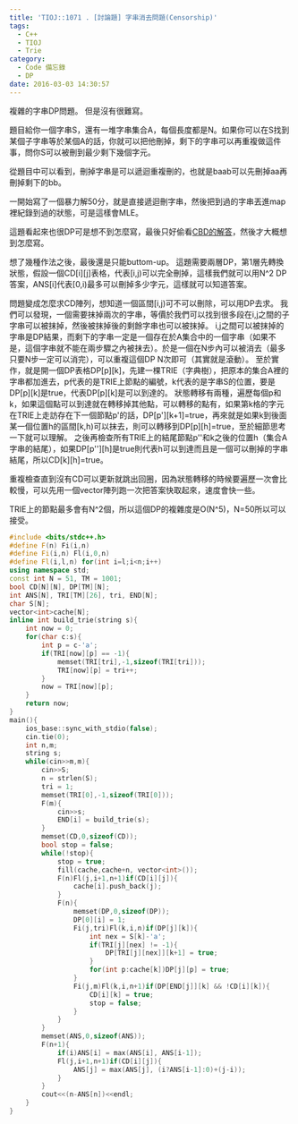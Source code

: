 ```yaml
---
title: 'TIOJ::1071 . [討論題] 字串消去問題(Censorship)'
tags:
  - C++
  - TIOJ
  - Trie
category:
  - Code 備忘錄
  - DP
date: 2016-03-03 14:30:57
---
```



複雜的字串DP問題。
但是沒有很難寫。

<!--more-->

題目給你一個字串S，還有一堆字串集合A，每個長度都是N。如果你可以在S找到某個子字串等於某個A的話，你就可以把他刪掉，剩下的字串可以再重複做這件事，問你S可以被刪到最少剩下幾個字元。

從題目中可以看到，刪掉字串是可以遞迴重複刪的，也就是baab可以先刪掉aa再刪掉剩下的bb。

一開始寫了一個暴力解50分，就是直接遞迴刪字串，然後把到過的字串丟進map裡紀錄到過的狀態，可是這樣會MLE。


這題看起來也很DP可是想不到怎麼寫，最後只好偷看[CBD的解答](http://cbdcoding.blogspot.tw/2015/07/tioj-1071-censorship.html)，然後才大概想到怎麼寫。

想了幾種作法之後，最後還是只能buttom-up。
這題需要兩層DP，第1層先轉換狀態，假設一個CD[i][j]表格，代表[i,j)可以完全刪掉，這樣我們就可以用N^2 DP答案，ANS[i]代表[0,i)最多可以刪掉多少字元，這樣就可以知道答案。

問題變成怎麼求CD陣列，想知道一個區間[i,j)可不可以刪除，可以用DP去求。
我們可以發現，一個需要抹掉兩次的字串，等價於我們可以找到很多段在i,j之間的子字串可以被抹掉，然後被抹掉後的剩餘字串也可以被抹掉。
i,j之間可以被抹掉的字串是DP結果，而剩下的字串一定是一個存在於A集合中的一個字串（如果不是，這個字串就不能在兩步驟之內被抹去）。於是一個在N步內可以被消去（最多只要N步一定可以消完），可以重複這個DP N次即可（其實就是滾動）。
至於實作，就是開一個DP表格DP[p][k]，先建一棵TRIE（字典樹），把原本的集合A裡的字串都加進去，p代表的是TRIE上節點的編號，k代表的是字串S的位置，要是DP[p][k]是true，代表DP[p][k]是可以到達的。
狀態轉移有兩種，遍歷每個p和k，如果這個點可以到達就在轉移掉其他點，可以轉移的點有，如果第k格的字元在TRIE上走訪存在下一個節點p'的話，DP[p'][k+1]=true，再來就是如果k到後面某一個位置h的區間[k,h)可以抹去，則可以轉移到DP[p][h]=true，至於細節思考一下就可以理解。
之後再檢查所有TRIE上的結尾節點p''和k之後的位置h（集合A字串的結尾），如果DP[p''][h]是true則代表h可以到達而且是一個可以刪掉的字串結尾，所以CD[k][h]=true。

重複檢查直到沒有CD可以更新就跳出回圈，因為狀態轉移的時候要遍歷一次會比較慢，可以先用一個vector陣列跑一次把答案快取起來，速度會快一些。

TRIE上的節點最多會有N^2個，所以這個DP的複雜度是O(N^5)，N=50所以可以接受。


``` c++
#include <bits/stdc++.h>
#define F(n) Fi(i,n)
#define Fi(i,n) Fl(i,0,n)
#define Fl(i,l,n) for(int i=l;i<n;i++)
using namespace std;
const int N = 51, TM = 1001;
bool CD[N][N], DP[TM][N];
int ANS[N], TRI[TM][26], tri, END[N];
char S[N];
vector<int>cache[N];
inline int build_trie(string s){
    int now = 0;
    for(char c:s){
        int p = c-'a';
        if(TRI[now][p] == -1){
            memset(TRI[tri],-1,sizeof(TRI[tri]));
            TRI[now][p] = tri++;
        }
        now = TRI[now][p];
    }
    return now;
}
main(){
    ios_base::sync_with_stdio(false);
    cin.tie(0);
    int n,m;
    string s;
    while(cin>>m,m){
        cin>>S;
        n = strlen(S);
        tri = 1;
        memset(TRI[0],-1,sizeof(TRI[0]));
        F(m){
            cin>>s;
            END[i] = build_trie(s);
        }
        memset(CD,0,sizeof(CD));
        bool stop = false;
        while(!stop){
            stop = true;
            fill(cache,cache+n, vector<int>());
            F(n)Fl(j,i+1,n+1)if(CD[i][j]){
                cache[i].push_back(j);
            }
            F(n){
                memset(DP,0,sizeof(DP));
                DP[0][i] = 1;
                Fi(j,tri)Fl(k,i,n)if(DP[j][k]){
                    int nex = S[k]-'a';
                    if(TRI[j][nex] != -1){
                        DP[TRI[j][nex]][k+1] = true;
                    }
                    for(int p:cache[k])DP[j][p] = true;
                }
                Fi(j,m)Fl(k,i,n+1)if(DP[END[j]][k] && !CD[i][k]){
                    CD[i][k] = true;
                    stop = false;
                }
            }
        }
        memset(ANS,0,sizeof(ANS));
        F(n+1){
            if(i)ANS[i] = max(ANS[i], ANS[i-1]);
            Fl(j,i+1,n+1)if(CD[i][j]){
                ANS[j] = max(ANS[j], (i?ANS[i-1]:0)+(j-i));
            }
        }
        cout<<(n-ANS[n])<<endl;
    }
}
```